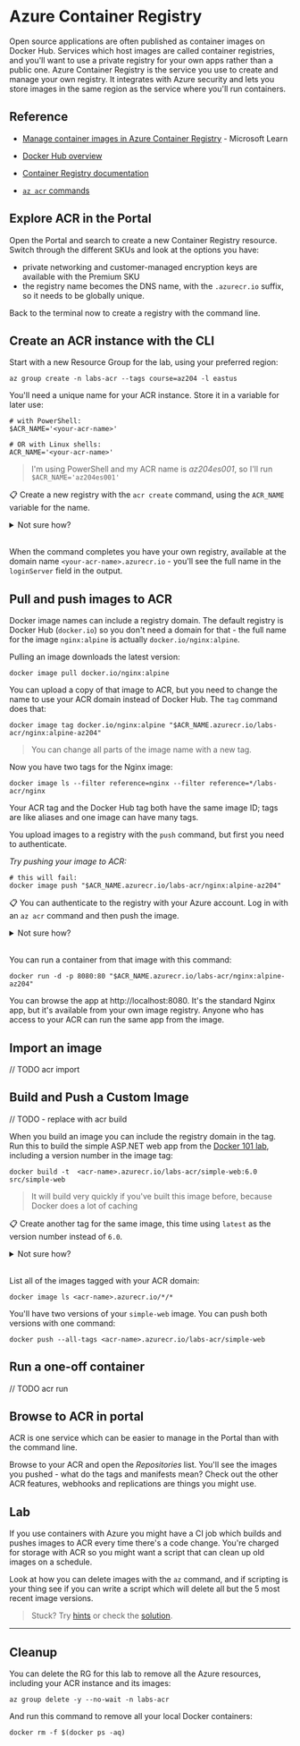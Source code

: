 # Azure Container Registry

Open source applications are often published as container images on Docker Hub. Services which host images are called container registries, and you'll want to use a private registry for your own apps rather than a public one. Azure Container Registry is the service you use to create and manage your own registry. It integrates with Azure security and lets you store images in the same region as the service where you'll run containers.

## Reference

- [Manage container images in Azure Container Registry](https://learn.microsoft.com/en-gb/training/modules/publish-container-image-to-azure-container-registry/) - Microsoft Learn

- [Docker Hub overview](https://docs.docker.com/docker-hub/)

- [Container Registry documentation](https://docs.microsoft.com/en-gb/azure/container-registry/)

- [`az acr` commands](https://docs.microsoft.com/en-us/cli/azure/acr?view=azure-cli-latest)


## Explore ACR in the Portal

Open the Portal and search to create a new Container Registry resource. Switch through the different SKUs and look at the options you have:

- private networking and customer-managed encryption keys are available with the Premium SKU
- the registry name becomes the DNS name, with the `.azurecr.io` suffix, so it needs to be globally unique.

Back to the terminal now to create a registry with the command line.

## Create an ACR instance with the CLI

Start with a new Resource Group for the lab, using your preferred region:

```
az group create -n labs-acr --tags course=az204 -l eastus
```

You'll need a unique name for your ACR instance. Store it in a variable for later use:

```
# with PowerShell:
$ACR_NAME='<your-acr-name>'

# OR with Linux shells:
ACR_NAME='<your-acr-name>'
```

> I'm using PowerShell and my ACR name is _az204es001_, so I'll run `$ACR_NAME='az204es001'`

📋 Create a new registry with the `acr create` command, using the `ACR_NAME` variable for the name.

<details>
  <summary>Not sure how?</summary>

Start with the help:

```
az acr create --help
```

There are a lot more options than you see in the Portal. If you do use the Portal to create a registry you can set a lot of these in the management page.

This creates a Basic-SKU registry:

```
az acr create -g labs-acr -l eastus --sku 'Basic' -n $ACR_NAME
```

ACR names are stricter than most, so you might see an error if you try to use an illegal character.

</details><br/>

When the command completes you have your own registry, available at the domain name `<your-acr-name>.azurecr.io` - you'll see the full name in the `loginServer` field in the output.

## Pull and push images to ACR

Docker image names can include a registry domain. The default registry is Docker Hub (`docker.io`) so you don't need a domain for that - the full name for the image `nginx:alpine` is actually `docker.io/nginx:alpine`.

Pulling an image downloads the latest version:

```
docker image pull docker.io/nginx:alpine
```

You can upload a copy of that image to ACR, but you need to change the name to use your ACR domain instead of Docker Hub. The `tag` command does that:

```
docker image tag docker.io/nginx:alpine "$ACR_NAME.azurecr.io/labs-acr/nginx:alpine-az204"
```

> You can change all parts of the image name with a new tag.

Now you have two tags for the Nginx image:

```
docker image ls --filter reference=nginx --filter reference=*/labs-acr/nginx
```

Your ACR tag and the Docker Hub tag both have the same image ID; tags are like aliases and one image can have many tags.

You upload images to a registry with the `push` command, but first you need to authenticate.

_Try pushing your image to ACR:_

```
# this will fail:
docker image push "$ACR_NAME.azurecr.io/labs-acr/nginx:alpine-az204"
```

📋 You can authenticate to the registry with your Azure account. Log in with an `az acr` command and then push the image.

<details>
  <summary>Not sure how?</summary>

List the ACR commands:

```
az acr --help
```

You'll see there's a `login` command which just needs your ACR name:

```
az acr login -n $ACR_NAME
```

Now when you push your image it will upload:

```
docker image push "$ACR_NAME.azurecr.io/labs-acr/nginx:alpine-az204"
```

</details><br/>

You can run a container from that image with this command:

```
docker run -d -p 8080:80 "$ACR_NAME.azurecr.io/labs-acr/nginx:alpine-az204"
```

You can browse the app at http://localhost:8080. It's the standard Nginx app, but it's available from your own image registry. Anyone who has access to your ACR can run the same app from the image.

## Import an image 

// TODO acr import

## Build and Push a Custom Image

// TODO - replace with acr build

When you build an image you can include the registry domain in the tag. Run this to build the simple ASP.NET web app from the [Docker 101 lab](/labs/docker/README.md), including a version number in the image tag:

```
docker build -t  <acr-name>.azurecr.io/labs-acr/simple-web:6.0 src/simple-web
```

> It will build very quickly if you've built this image before, because Docker does a lot of caching

📋 Create another tag for the same image, this time using `latest` as the version number instead of `6.0`.

<details>
  <summary>Not sure how?</summary>

You can use the `tag` command to create a new tag for an image and change any part of the name, including the registry domain or verion number:

```
docker tag <acr-name>.azurecr.io/labs-acr/simple-web:6.0 <acr-name>.azurecr.io/labs-acr/simple-web:latest
```

</details><br/>

List all of the images tagged with your ACR domain:

```
docker image ls <acr-name>.azurecr.io/*/*
```

You'll have two versions of your `simple-web` image. You can push both versions with one command:

```
docker push --all-tags <acr-name>.azurecr.io/labs-acr/simple-web
```

## Run a one-off container

// TODO acr run

## Browse to ACR in portal  

ACR is one service which can be easier to manage in the Portal than with the command line. 

Browse to your ACR and open the _Repositories_ list. You'll see the images you pushed - what do the tags and manifests mean? Check out the other ACR features, webhooks and replications are things you might use.

## Lab

If you use containers with Azure you might have a CI job which builds and pushes images to ACR every time there's a code change. You're charged for storage with ACR so you might want a script that can clean up old images on a schedule.

Look at how you can delete images with the `az` command, and if scripting is your thing see if you can write a script which will delete all but the 5 most recent image versions.

> Stuck? Try [hints](hints.md) or check the [solution](solution.md).

___

## Cleanup

You can delete the RG for this lab to remove all the Azure resources, including your ACR instance and its images:

```
az group delete -y --no-wait -n labs-acr
```

And run this command to remove all your local Docker containers:

```
docker rm -f $(docker ps -aq)
```